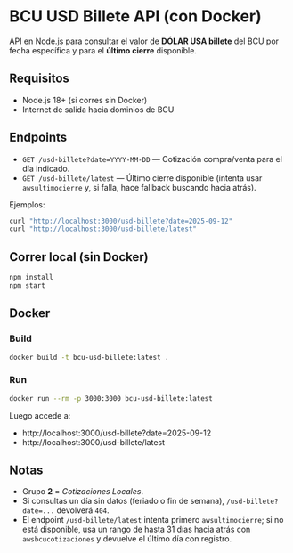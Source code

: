 # BCU USD Billete API (con Docker)

API en Node.js para consultar el valor de **DÓLAR USA billete** del BCU por fecha específica y para el **último cierre** disponible.

## Requisitos
- Node.js 18+ (si corres sin Docker)
- Internet de salida hacia dominios de BCU

## Endpoints

- `GET /usd-billete?date=YYYY-MM-DD` — Cotización compra/venta para el día indicado.
- `GET /usd-billete/latest` — Último cierre disponible (intenta usar `awsultimocierre` y, si falla, hace fallback buscando hacia atrás).

Ejemplos:
```bash
curl "http://localhost:3000/usd-billete?date=2025-09-12"
curl "http://localhost:3000/usd-billete/latest"
```

## Correr local (sin Docker)
```bash
npm install
npm start
```

## Docker
### Build
```bash
docker build -t bcu-usd-billete:latest .
```

### Run
```bash
docker run --rm -p 3000:3000 bcu-usd-billete:latest
```

Luego accede a:
- http://localhost:3000/usd-billete?date=2025-09-12
- http://localhost:3000/usd-billete/latest

## Notas
- Grupo **2** = *Cotizaciones Locales*.
- Si consultas un día sin datos (feriado o fin de semana), `/usd-billete?date=...` devolverá `404`.
- El endpoint `/usd-billete/latest` intenta primero `awsultimocierre`; si no está disponible, usa un rango de hasta 31 días hacia atrás con `awsbcucotizaciones` y devuelve el último día con registro.
